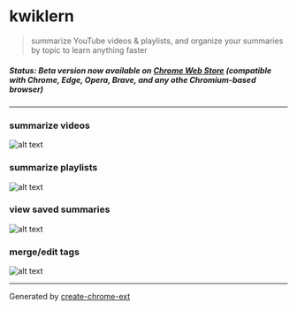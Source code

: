 # kwiklern
> summarize YouTube videos & playlists, and organize your summaries by topic to learn anything faster

##### Status: *Beta version now available on [Chrome Web Store](https://chromewebstore.google.com/detail/kwiklern/jchicdkhodennoljhcgnngjbdkebpajd) (compatible with Chrome, Edge, Opera, Brave, and any othe Chromium-based browser)*  
***

### summarize videos
![alt text](https://i.imgur.com/k7pnRmy.png)

### summarize playlists
![alt text](https://i.imgur.com/st1BuAF.png)

### view saved summaries
![alt text](https://i.imgur.com/y0nmsko.png)

### merge/edit tags
![alt text](https://i.imgur.com/ycsZdQC.png)

***
Generated by [create-chrome-ext](https://github.com/guocaoyi/create-chrome-ext)
